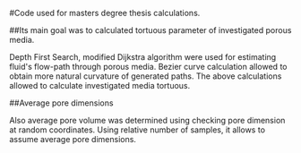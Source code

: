 #Code used for masters degree thesis calculations.

##Its main goal was to calculated tortuous parameter of investigated porous media.

Depth First Search, modified Dijkstra algorithm were used for estimating fluid's flow-path through porous media.
Bezier curve calculation allowed to obtain more natural curvature of generated paths. 
The above calculations allowed to calculate investigated media tortuous.

##Average pore dimensions

Also average pore volume was determined using checking pore dimension at random coordinates. 
Using relative number of samples, it allows to assume average pore dimensions.